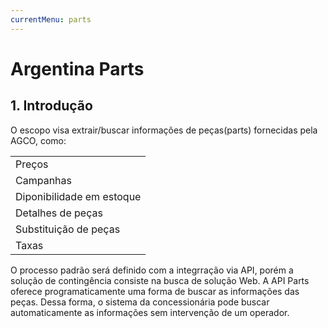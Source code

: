 ```yaml
---
currentMenu: parts
---
```


# Argentina Parts

## 1. Introdução
O escopo visa extrair/buscar informações de peças(parts) fornecidas pela AGCO, como: 

||
|-----|
| Preços |
| Campanhas |
| Diponibilidade em  estoque |
| Detalhes de peças |
| Substituição de peças |
| Taxas |

O processo padrão será definido com a integrração via API, porém a solução de contingência consiste
na busca de solução Web.
A API Parts oferece programaticamente uma forma de buscar as informações das peças. Dessa forma, o sistema da concessionária pode buscar automaticamente as informações sem intervenção de um operador.

